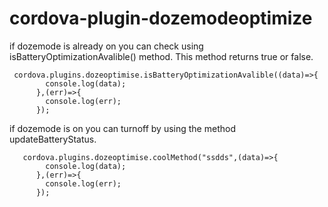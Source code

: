 # cordova-plugin-dozemodeoptimize

if dozemode is already on you can check using isBatteryOptimizationAvalible() method. This method returns true or false.

```
 cordova.plugins.dozeoptimise.isBatteryOptimizationAvalible((data)=>{
        console.log(data);
      },(err)=>{
        console.log(err);
      });
```


if dozemode is on you can turnoff by using the method updateBatteryStatus.

```
   cordova.plugins.dozeoptimise.coolMethod("ssdds",(data)=>{
        console.log(data);
      },(err)=>{
        console.log(err);
      });

```

